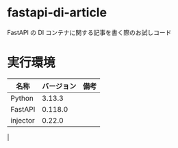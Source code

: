 # fastapi-di-article

FastAPI の DI コンテナに関する記事を書く際のお試しコード

# 実行環境

| 名称     | バージョン | 備考 |
| -------- | ---------- | ---- |
| Python   | 3.13.3     |      |
| FastAPI  | 0.118.0    |      |
| injector | 0.22.0     |      |

|
